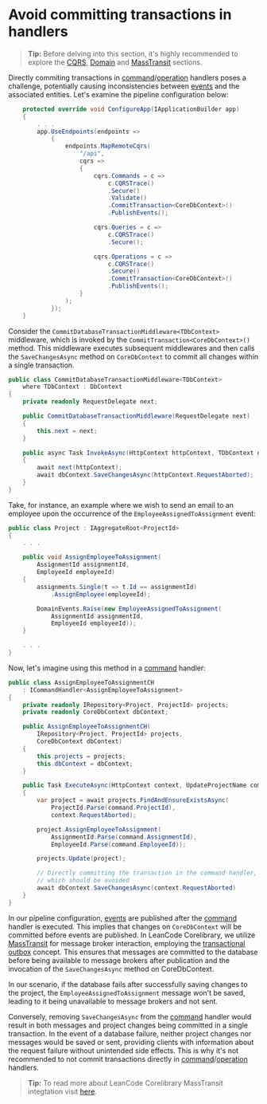 # Avoid committing transactions in handlers

> **Tip:** Before delving into this section, it's highly recommended to explore the [CQRS], [Domain] and [MassTransit] sections.

Directly commiting transactions in [command]/[operation] handlers poses a challenge, potentially causing inconsistencies between [events] and the associated entities. Let's examine the pipeline configuration below:

```csharp
    protected override void ConfigureApp(IApplicationBuilder app)
    {
        . . .
        app.UseEndpoints(endpoints =>
            {
                endpoints.MapRemoteCqrs(
                    "/api",
                    cqrs =>
                    {
                        cqrs.Commands = c =>
                            c.CQRSTrace()
                            .Secure()
                            .Validate()
                            .CommitTransaction<CoreDbContext>()
                            .PublishEvents();

                        cqrs.Queries = c =>
                            c.CQRSTrace()
                            .Secure();

                        cqrs.Operations = c =>
                            c.CQRSTrace()
                            .Secure()
                            .CommitTransaction<CoreDbContext>()
                            .PublishEvents();
                    }
                );
            });
    }
```

Consider the `CommitDatabaseTransactionMiddleware<TDbContext>` middleware, which is invoked by the `CommitTransaction<CoreDbContext>()` method. This middleware executes subsequent middlewares and then calls the `SaveChangesAsync` method on `CoreDbContext` to commit all changes within a single transaction.

```csharp
public class CommitDatabaseTransactionMiddleware<TDbContext>
    where TDbContext : DbContext
{
    private readonly RequestDelegate next;

    public CommitDatabaseTransactionMiddleware(RequestDelegate next)
    {
        this.next = next;
    }

    public async Task InvokeAsync(HttpContext httpContext, TDbContext dbContext)
    {
        await next(httpContext);
        await dbContext.SaveChangesAsync(httpContext.RequestAborted);
    }
}
```

Take, for instance, an example where we wish to send an email to an employee upon the occurrence of the `EmployeeAssignedToAssignment` event:

```csharp
public class Project : IAggregateRoot<ProjectId>
{
    . . .

    public void AssignEmployeeToAssignment(
        AssignmentId assignmentId,
        EmployeeId employeeId)
    {
        assignments.Single(t => t.Id == assignmentId)
            .AssignEmployee(employeeId);

        DomainEvents.Raise(new EmployeeAssignedToAssignment(
            AssignmentId assignmentId,
            EmployeeId employeeId));
    }

    . . .
}
```

Now, let's imagine using this method in a [command] handler:

```csharp
public class AssignEmployeeToAssignmentCH
    : ICommandHandler<AssignEmployeeToAssignment>
{
    private readonly IRepository<Project, ProjectId> projects;
    private readonly CoreDbContext dbContext;

    public AssignEmployeeToAssignmentCH(
        IRepository<Project, ProjectId> projects,
        CoreDbContext dbContext)
    {
        this.projects = projects;
        this.dbContext = dbContext;
    }

    public Task ExecuteAsync(HttpContext context, UpdateProjectName command)
    {
        var project = await projects.FindAndEnsureExistsAsync(
            ProjectId.Parse(command.ProjectId),
            context.RequestAborted);

        project.AssignEmployeeToAssignment(
            AssignmentId.Parse(command.AssignmentId),
            EmployeeId.Parse(command.EmployeeId));

        projects.Update(project);

        // Directly committing the transaction in the command handler,
        // which should be avoided
        await dbContext.SaveChangesAsync(context.RequestAborted)
    }
}
```

In our pipeline configuration, [events] are published after the [command] handler is executed. This implies that changes on `CoreDbContext` will be committed before events are published. In LeanCode Corelibrary, we utilize [MassTransit] for message broker interaction, employing the [transactional outbox](https://masstransit.io/documentation/patterns/transactional-outbox) concept. This ensures that messages are committed to the database before being available to message brokers after publication and the invocation of the `SaveChangesAsync` method on CoreDbContext.

In our scenario, if the database fails after successfully saving changes to the project, the `EmployeeAssignedToAssignment` message won't be saved, leading to it being unavailable to message brokers and not sent.

Conversely, removing `SaveChangesAsync` from the [command] handler would result in both messages and project changes being committed in a single transaction. In the event of a database failure, neither project changes nor messages would be saved or sent, providing clients with information about the request failure without unintended side effects. This is why it's not recommended to not commit transactions directly in [command]/[operation] handlers.

> **Tip:** To read more about LeanCode Corelibrary MassTransit integtation visit [here](../../external_integrations/messaging_masstransit/index.md).

[CQRS]: ../index.md
[Domain]: ../../domain/index.md
[MassTransit]: ../../external_integrations/messaging_masstransit/index.md
[events]: ../../domain/domain_event/index.md
[command]: ../command/index.md
[operation]: ../operation/index.md
